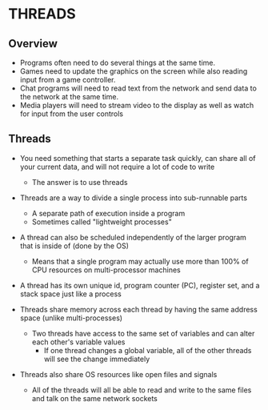 # THREADS

## Overview

- Programs often need to do several things at the same time.
- Games need to update the graphics on the screen while also reading input from a game controller.
- Chat programs will need to read text from the network and send data to the network at the same time.
- Media players will need to stream video to the display as well as watch for input from the user controls

## Threads

- You need something that starts a separate task quickly, can share all of your current data, and will not require a lot of code
to write
    * The answer is to use threads

- Threads are a way to divide a single process into sub-runnable parts
    * A separate path of execution inside a program 
    * Sometimes called "lightweight processes"

- A thread can also be scheduled independently of the larger program that is inside of (done by the OS)
    * Means that a single program may actually use more than 100% of CPU resources on multi-processor machines

- A thread has its own unique id, program counter (PC), register set, and a stack space just like a process

- Threads share memory across each thread by having the same address space (unlike multi-processes)
    * Two threads have access to the same set of variables and can alter each other's variable values
        * If one thread changes a global variable, all of the other threads will see the change immediately

- Threads also share OS resources like open files and signals
    * All of the threads will all be able to read and write to the same files and talk on the same network sockets
